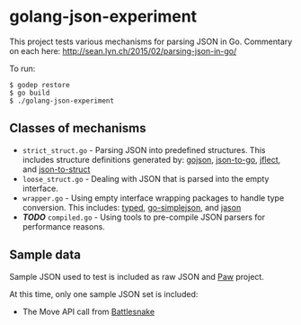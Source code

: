 # golang-json-experiment

This project tests various mechanisms for parsing JSON in Go. Commentary on each here: http://sean.lyn.ch/2015/02/parsing-json-in-go/

To run:

	$ godep restore
	$ go build
	$ ./golang-json-experiment

## Classes of mechanisms

- `strict_struct.go` - Parsing JSON into predefined structures. This includes structure definitions generated by: [gojson](https://github.com/ChimeraCoder/gojson), [json-to-go](http://mholt.github.io/json-to-go/), [jflect](http://godoc.org/github.com/str1ngs/jflect), and [json-to-struct](https://github.com/tmc/json-to-struct)
- `loose_struct.go` - Dealing with JSON that is parsed into the empty interface.
- `wrapper.go` - Using empty interface wrapping packages to handle type conversion. This includes: [typed](https://github.com/karlseguin/typed), [go-simplejson](https://github.com/bitly/go-simplejson), and [jason](https://github.com/antonholmquist/jason)
- ***TODO*** `compiled.go` - Using tools to pre-compile JSON parsers for performance reasons.


## Sample data

Sample JSON used to test is included as raw JSON and [Paw](https://luckymarmot.com/paw) project. 

At this time, only one sample JSON set is included:

-  The Move API call from [Battlesnake](https://github.com/sendwithus/battlesnake)